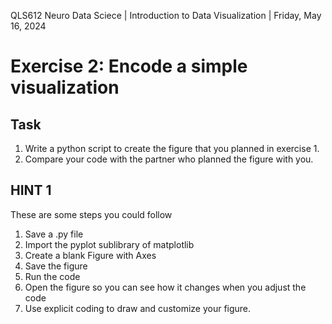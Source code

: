 QLS612 Neuro Data Sciece | Introduction to Data Visualization | Friday, May 16, 2024

# Exercise 2: Encode a simple visualization

## Task
1. Write a python script to create the figure that you planned in exercise 1.
2. Compare your code with the partner who planned the figure with you.

## HINT 1 
These are some steps you could follow
1. Save a .py file
2. Import the pyplot sublibrary of matplotlib
3. Create a blank Figure with Axes
4. Save the figure
5. Run the code
6. Open the figure so you can see how it changes when you adjust the code
7. Use explicit coding to draw and customize your figure.

